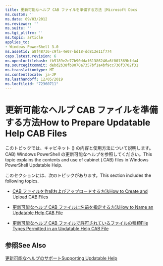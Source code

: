 ```yaml
---
title: 更新可能なヘルプ CAB ファイルを準備する方法 |Microsoft Docs
ms.custom: ''
ms.date: 09/03/2012
ms.reviewer: ''
ms.suite: ''
ms.tgt_pltfrm: ''
ms.topic: article
applies_to:
- Windows PowerShell 3.0
ms.assetid: a8f48736-c9fa-4e07-bd18-dd813e11f774
caps.latest.revision: 6
ms.openlocfilehash: fb5189e2e77b90ddaf61386246a6f001369bfda4
ms.sourcegitcommit: debd2b38fb8070a7357bf1a4bf9cc736f3702f31
ms.translationtype: MT
ms.contentlocale: ja-JP
ms.lasthandoff: 12/05/2019
ms.locfileid: "72360711"
---
```

# <a name="how-to-prepare-updatable-help-cab-files"></a><span data-ttu-id="78cf5-102">更新可能なヘルプ CAB ファイルを準備する方法</span><span class="sxs-lookup"><span data-stu-id="78cf5-102">How to Prepare Updatable Help CAB Files</span></span>

<span data-ttu-id="78cf5-103">このトピックでは、キャビネット () の内容と使用方法について説明します。CAB) Windows PowerShell の更新可能なヘルプを参照してください。</span><span class="sxs-lookup"><span data-stu-id="78cf5-103">This topic explains the contents and use of cabinet (.CAB) files in Windows PowerShell Updatable Help.</span></span>

<span data-ttu-id="78cf5-104">このセクションには、次のトピックがあります。</span><span class="sxs-lookup"><span data-stu-id="78cf5-104">This section includes the following topics.</span></span>

- [<span data-ttu-id="78cf5-105">CAB ファイルを作成およびアップロードする方法</span><span class="sxs-lookup"><span data-stu-id="78cf5-105">How to Create and Upload CAB Files</span></span>](./how-to-create-and-upload-cab-files.md)

- [<span data-ttu-id="78cf5-106">更新可能なヘルプ CAB ファイルに名前を指定する方法</span><span class="sxs-lookup"><span data-stu-id="78cf5-106">How to Name an Updatable Help CAB File</span></span>](./how-to-name-an-updatable-help-cab-file.md)

- [<span data-ttu-id="78cf5-107">更新可能なヘルプ CAB ファイルで許可されているファイルの種類</span><span class="sxs-lookup"><span data-stu-id="78cf5-107">File Types Permitted in an Updatable Help CAB File</span></span>](./file-types-permitted-in-an-updatable-help-cab-file.md)

## <a name="see-also"></a><span data-ttu-id="78cf5-108">参照</span><span class="sxs-lookup"><span data-stu-id="78cf5-108">See Also</span></span>

[<span data-ttu-id="78cf5-109">更新可能なヘルプのサポート</span><span class="sxs-lookup"><span data-stu-id="78cf5-109">Supporting Updatable Help</span></span>](./supporting-updatable-help.md)